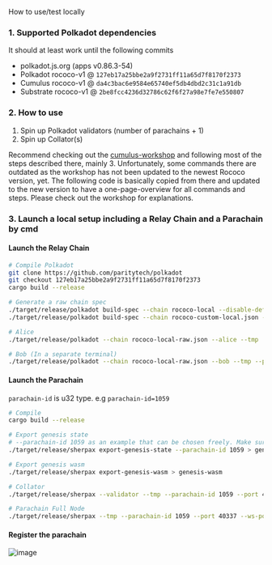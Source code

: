 How to use/test locally

### 1. Supported Polkadot dependencies

It should at least work until the following commits

-   polkadot.js.org (apps v0.86.3-54)
-   Polkadot rococo-v1 @ `127eb17a25bbe2a9f2731ff11a65d7f8170f2373`
-   Cumulus rococo-v1 @ `da4c3bac6e9584e65740ef5db4dbd2c31c1a91db`
-   Substrate rococo-v1  @ `2be8fcc4236d32786c62f6f27a98e7fe7e550807`

### 2. How to use

1. Spin up Polkadot validators (number of parachains + 1)
2. Spin up Collator(s)

Recommend checking out the [cumulus-workshop](https://substrate.dev/cumulus-workshop/#/3-parachains/1-launch) and following most of the steps described there, mainly 3.
Unfortunately, some commands there are outdated as the workshop has not been updated to the newest Rococo version, yet.
The following code is basically copied from there and updated to the new version to have a one-page-overview for all commands and steps.
Please check out the workshop for explanations.

### 3. Launch a local setup including a Relay Chain and a Parachain by cmd

#### Launch the Relay Chain

```bash
# Compile Polkadot
git clone https://github.com/paritytech/polkadot
git checkout 127eb17a25bbe2a9f2731ff11a65d7f8170f2373
cargo build --release

# Generate a raw chain spec
./target/release/polkadot build-spec --chain rococo-local --disable-default-bootnode > rococo-custom-local.json
./target/release/polkadot build-spec --chain rococo-custom-local.json --disable-default-bootnode --raw > rococo-local-raw.json

# Alice
./target/release/polkadot --chain rococo-local-raw.json --alice --tmp

# Bob (In a separate terminal)
./target/release/polkadot --chain rococo-local-raw.json --bob --tmp --port 30334
```

#### Launch the Parachain
`parachain-id` is u32 type. 
e.g `parachain-id=1059`

```bash
# Compile
cargo build --release

# Export genesis state
# --parachain-id 1059 as an example that can be chosen freely. Make sure to everywhere use the same parachain id
./target/release/sherpax export-genesis-state --parachain-id 1059 > genesis-state

# Export genesis wasm
./target/release/sherpax export-genesis-wasm > genesis-wasm

# Collator
./target/release/sherpax --validator --tmp --parachain-id 1059 --port 40335 --ws-port 9977 -- --execution wasm --chain ../polkadot/rococo-local-raw.json --port 30335

# Parachain Full Node
./target/release/sherpax --tmp --parachain-id 1059 --port 40337 --ws-port 9988 -- --execution wasm --chain ../polkadot/rococo-local-raw.json --port 30337
```

#### Register the parachain
![image](https://user-images.githubusercontent.com/2915325/99548884-1be13580-2987-11eb-9a8b-20be658d34f9.png)
